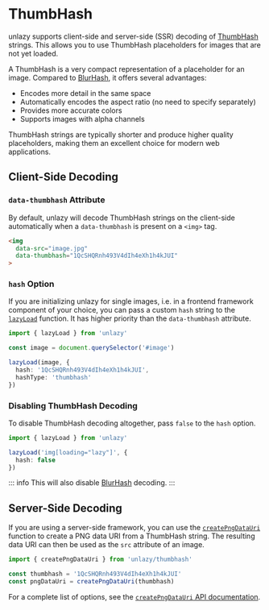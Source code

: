 # ThumbHash

unlazy supports client-side and server-side (SSR) decoding of [ThumbHash](https://github.com/evanw/thumbhash) strings. This allows you to use ThumbHash placeholders for images that are not yet loaded.

A ThumbHash is a very compact representation of a placeholder for an image. Compared to [BlurHash](https://blurha.sh), it offers several advantages:

- Encodes more detail in the same space
- Automatically encodes the aspect ratio (no need to specify separately)
- Provides more accurate colors
- Supports images with alpha channels

ThumbHash strings are typically shorter and produce higher quality placeholders, making them an excellent choice for modern web applications.

## Client-Side Decoding

### `data-thumbhash` Attribute

By default, unlazy will decode ThumbHash strings on the client-side automatically when a `data-thumbhash` is present on a `<img>` tag.

```html
<img
  data-src="image.jpg"
  data-thumbhash="1QcSHQRnh493V4dIh4eXh1h4kJUI"
>
```

### `hash` Option

If you are initializing unlazy for single images, i.e. in a frontend framework component of your choice, you can pass a custom `hash` string to the [`lazyLoad`](/api/lazy-load) function. It has higher priority than the `data-thumbhash` attribute.

```ts
import { lazyLoad } from 'unlazy'

const image = document.querySelector('#image')

lazyLoad(image, {
  hash: '1QcSHQRnh493V4dIh4eXh1h4kJUI',
  hashType: 'thumbhash'
})
```

### Disabling ThumbHash Decoding

To disable ThumbHash decoding altogether, pass `false` to the `hash` option.

```ts
import { lazyLoad } from 'unlazy'

lazyLoad('img[loading="lazy"]', {
  hash: false
})
```

::: info
This will also disable [BlurHash](/placeholders/blurhash) decoding.
:::

## Server-Side Decoding

If you are using a server-side framework, you can use the [`createPngDataUri`](/api/thumbhash-create-png-data-uri) function to create a PNG data URI from a ThumbHash string. The resulting data URI can then be used as the `src` attribute of an image.

```ts
import { createPngDataUri } from 'unlazy/thumbhash'

const thumbhash = '1QcSHQRnh493V4dIh4eXh1h4kJUI'
const pngDataUri = createPngDataUri(thumbhash)
```

For a complete list of options, see the [`createPngDataUri` API documentation](/api/thumbhash-create-png-data-uri).
